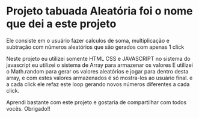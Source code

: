 # Projeto tabuada Aleatória foi o nome que dei a este projeto
Ele consiste em o usuário fazer calculos de soma, multiplicação e subtração com números aleatórios que são gerados com apenas 1 click

Neste projeto eu utilizei somente HTML CSS e JAVASCRIPT
no sistema do javascript eu utilizei o sistema de Array para armazenar os valores
E utilizei o Math.random para gerar os valores aleatórios e jogar para dentro desta array, e com estes valores armazenados é só mostra-los
ao usuário final. e a cada click ele refaz este loop gerando novos números diferentes a cada click.

Aprendi bastante com este projeto e gostaria de compartilhar com todos vocês. Obrigado!!
